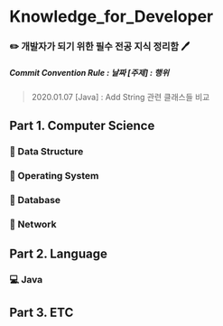 # Knowledge_for_Developer
### ✏️ 개발자가 되기 위한 필수 전공 지식 정리함 🖊

##### Commit Convention Rule : 날짜 [주제] : 행위
> 2020.01.07 [Java] : Add String 관련 클래스들 비교


## Part 1. Computer Science

### 📒 Data Structure

### 📕 Operating System

### 📗 Database

### 📘 Network

## Part 2. Language

### 💻 Java

## Part 3. ETC
